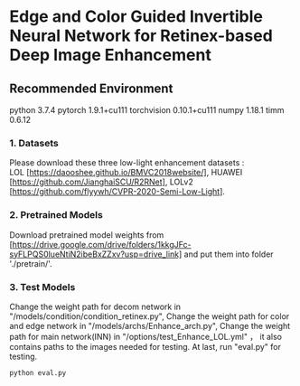 # Edge and Color Guided Invertible Neural Network for Retinex-based Deep Image Enhancement
## Recommended Environment

python  3.7.4
pytorch  1.9.1+cu111
torchvision  0.10.1+cu111
numpy  1.18.1
timm  0.6.12

### 1. Datasets

Please download these three low-light enhancement datasets :  
LOL [https://daooshee.github.io/BMVC2018website/], 
HUAWEI [https://github.com/JianghaiSCU/R2RNet], 
LOLv2 [https://github.com/flyywh/CVPR-2020-Semi-Low-Light].

### 2. Pretrained Models

Download pretrained model weights from [https://drive.google.com/drive/folders/1kkgJFc-syFLPQS0lueNtiN2ibeBxZZxv?usp=drive_link] and put them into folder './pretrain/'.

### 3. Test Models
Change the weight path for decom network in "/models/condition/condition_retinex.py", 
Change the weight path for color and edge network in "/models/archs/Enhance_arch.py", 
Change the weight path for main network(INN) in "/options/test_Enhance_LOL.yml" ， it also contains paths to the images needed for testing.
At last, run "eval.py" for testing. 

```
python eval.py
```

